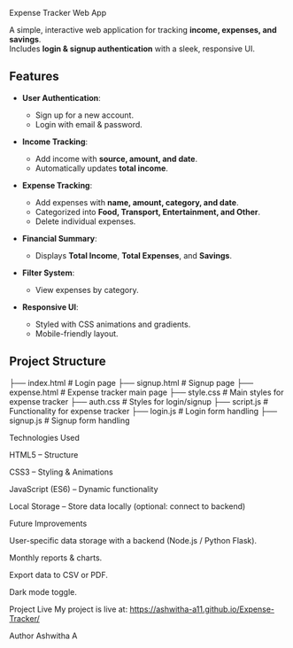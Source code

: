  Expense Tracker Web App

A simple, interactive web application for tracking **income, expenses, and savings**.  
Includes **login & signup authentication** with a sleek, responsive UI.


##  Features

- **User Authentication**:
  - Sign up for a new account.
  - Login with email & password.

- **Income Tracking**:
  - Add income with **source, amount, and date**.
  - Automatically updates **total income**.

- **Expense Tracking**:
  - Add expenses with **name, amount, category, and date**.
  - Categorized into **Food, Transport, Entertainment, and Other**.
  - Delete individual expenses.

- **Financial Summary**:
  - Displays **Total Income**, **Total Expenses**, and **Savings**.

- **Filter System**:
  - View expenses by category.

- **Responsive UI**:
  - Styled with CSS animations and gradients.
  - Mobile-friendly layout.


##  Project Structure

├── index.html # Login page
├── signup.html # Signup page
├── expense.html # Expense tracker main page
├── style.css # Main styles for expense tracker
├── auth.css # Styles for login/signup
├── script.js # Functionality for expense tracker
├── login.js # Login form handling
├── signup.js # Signup form handling


Technologies Used

HTML5 – Structure

CSS3 – Styling & Animations

JavaScript (ES6) – Dynamic functionality

Local Storage – Store data locally (optional: connect to backend)


Future Improvements

User-specific data storage with a backend (Node.js / Python Flask).

Monthly reports & charts.

Export data to CSV or PDF.

Dark mode toggle.


Project Live
My project is live at: https://ashwitha-a11.github.io/Expense-Tracker/



Author
Ashwitha A


